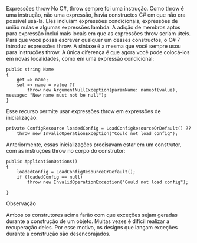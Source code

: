 ﻿Expressões throw
No C#, throw sempre foi uma instrução. Como throw é uma instrução, não uma expressão, havia constructos C# em que não era possível usá-la. Eles incluíam expressões condicionais, expressões de união nulas e algumas expressões lambda. A adição de membros aptos para expressão inclui mais locais em que as expressões throw seriam úteis. Para que você possa escrever qualquer um desses constructos, o C# 7 introduz expressões throw.
A sintaxe é a mesma que você sempre usou para instruções throw. A única diferença é que agora você pode colocá-los em novas localidades, como em uma expressão condicional:



```
public string Name
{
    get => name;
    set => name = value ?? 
        throw new ArgumentNullException(paramName: nameof(value), message: "New name must not be null");
}
```
Esse recurso permite usar expressões throw em expressões de inicialização:



```
private ConfigResource loadedConfig = LoadConfigResourceOrDefault() ?? 
    throw new InvalidOperationException("Could not load config");
```
Anteriormente, essas inicializações precisavam estar em um construtor, com as instruções throw no corpo do construtor:



```
public ApplicationOptions()
{
    loadedConfig = LoadConfigResourceOrDefault();
    if (loadedConfig == null)
        throw new InvalidOperationException("Could not load config");

}
```
Observação

Ambos os construtores acima farão com que exceções sejam geradas durante a construção de um objeto. Muitas vezes é difícil realizar a recuperação deles. Por esse motivo, os designs que lançam exceções durante a construção são desencorajados.